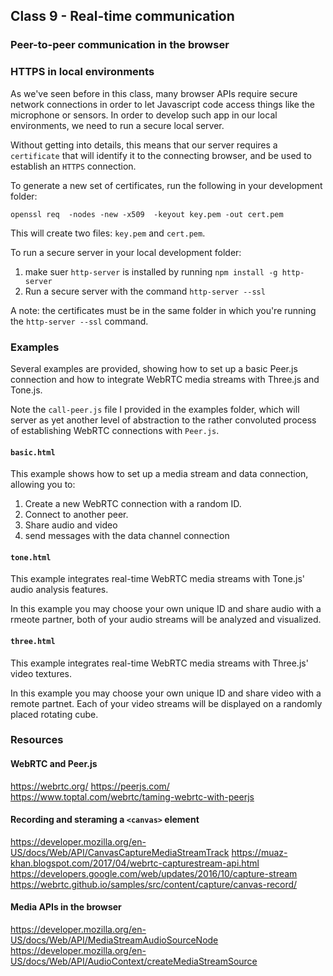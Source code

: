 ## Class 9 - Real-time communication

### Peer-to-peer communication in the browser




### HTTPS in local environments
As we've seen before in this class, many browser APIs require secure network
connections in order to let Javascript code access things like the microphone or sensors.
In order to develop such app in our local environments, we need to run a secure local server.

Without getting into details, this means that our server requires a `certificate` that will
identify it to the connecting browser, and be used to establish an `HTTPS` connection.

To generate a new set of certificates, run the following in your development folder:

`openssl req  -nodes -new -x509  -keyout key.pem -out cert.pem`

This will create two files: `key.pem` and `cert.pem`.

To run a secure server in your local development folder:
1. make suer `http-server` is installed by running `npm install -g http-server`
2. Run a secure server with the command `http-server --ssl`

A note: the certificates must be in the same folder in which you're running the `http-server --ssl` command.

### Examples
Several examples are provided, showing how to set up a basic Peer.js connection and how to integrate 
WebRTC media streams with Three.js and Tone.js.

Note  the `call-peer.js` file I provided in the examples folder, which will server as yet another
level of abstraction to the rather convoluted process of establishing WebRTC connections with `Peer.js`.

#### `basic.html`
This example shows how to set up a media stream and data connection, allowing you to:
1. Create a new WebRTC connection with a random ID.
2. Connect to another peer.
3. Share audio and video
4. send messages with the data channel connection

#### `tone.html`
This example integrates real-time WebRTC media streams with Tone.js' audio analysis features.

In this example you may choose your own unique ID and share audio with a rmeote partner, both 
of your audio streams will be analyzed and visualized.

#### `three.html`
This example integrates real-time WebRTC media streams with Three.js' video textures.

In this example you may choose your own unique ID and share video with a remote partnet.
Each of your video streams will be displayed on a randomly placed rotating cube.

### Resources
#### WebRTC and Peer.js
https://webrtc.org/
https://peerjs.com/
https://www.toptal.com/webrtc/taming-webrtc-with-peerjs

#### Recording and steraming a `<canvas>` element
https://developer.mozilla.org/en-US/docs/Web/API/CanvasCaptureMediaStreamTrack
https://muaz-khan.blogspot.com/2017/04/webrtc-capturestream-api.html
https://developers.google.com/web/updates/2016/10/capture-stream
https://webrtc.github.io/samples/src/content/capture/canvas-record/

#### Media APIs in the browser
https://developer.mozilla.org/en-US/docs/Web/API/MediaStreamAudioSourceNode
https://developer.mozilla.org/en-US/docs/Web/API/AudioContext/createMediaStreamSource
